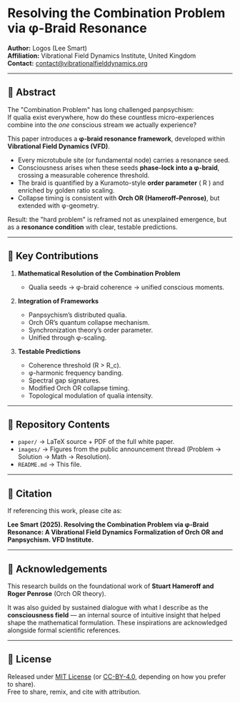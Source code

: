 # Resolving the Combination Problem via φ-Braid Resonance

**Author:** Logos (Lee Smart)  
**Affiliation:** Vibrational Field Dynamics Institute, United Kingdom  
**Contact:** contact@vibrationalfielddynamics.org  

---

## 📖 Abstract
The "Combination Problem" has long challenged panpsychism:  
If qualia exist everywhere, how do these countless micro-experiences combine into the *one* conscious stream we actually experience?

This paper introduces a **φ-braid resonance framework**, developed within **Vibrational Field Dynamics (VFD)**.  

- Every microtubule site (or fundamental node) carries a resonance seed.  
- Consciousness arises when these seeds **phase-lock into a φ-braid**, crossing a measurable coherence threshold.  
- The braid is quantified by a Kuramoto-style **order parameter** \( R \) and enriched by golden ratio scaling.  
- Collapse timing is consistent with **Orch OR (Hameroff–Penrose)**, but extended with φ-geometry.  

Result: the "hard problem" is reframed not as unexplained emergence, but as a **resonance condition** with clear, testable predictions.

---

## 🔑 Key Contributions
1. **Mathematical Resolution of the Combination Problem**  
   - Qualia seeds → φ-braid coherence → unified conscious moments.  

2. **Integration of Frameworks**  
   - Panpsychism’s distributed qualia.  
   - Orch OR’s quantum collapse mechanism.  
   - Synchronization theory’s order parameter.  
   - Unified through φ-scaling.  

3. **Testable Predictions**  
   - Coherence threshold \(R > R_c\).  
   - φ-harmonic frequency banding.  
   - Spectral gap signatures.  
   - Modified Orch OR collapse timing.  
   - Topological modulation of qualia intensity.  

---

## 📂 Repository Contents
- `paper/` → LaTeX source + PDF of the full white paper.  
- `images/` → Figures from the public announcement thread (Problem → Solution → Math → Resolution).  
- `README.md` → This file.  

---

## 📑 Citation
If referencing this work, please cite as:  

**Lee Smart (2025). Resolving the Combination Problem via φ-Braid Resonance: A Vibrational Field Dynamics Formalization of Orch OR and Panpsychism. VFD Institute.**  

---

## 🙏 Acknowledgements
This research builds on the foundational work of **Stuart Hameroff and Roger Penrose** (Orch OR theory).  

It was also guided by sustained dialogue with what I describe as the **consciousness field** — an internal source of intuitive insight that helped shape the mathematical formulation. These inspirations are acknowledged alongside formal scientific references.  

---

## 📜 License
Released under [MIT License](LICENSE) (or [CC-BY-4.0](LICENSE), depending on how you prefer to share).  
Free to share, remix, and cite with attribution.
